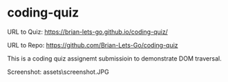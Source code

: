# coding-quiz

URL to Quiz: https://brian-lets-go.github.io/coding-quiz/

URL to Repo: https://github.com/Brian-Lets-Go/coding-quiz

This is a coding quiz assignemt submissioin to demonstrate DOM traversal.

Screenshot: assets\screenshot.JPG
